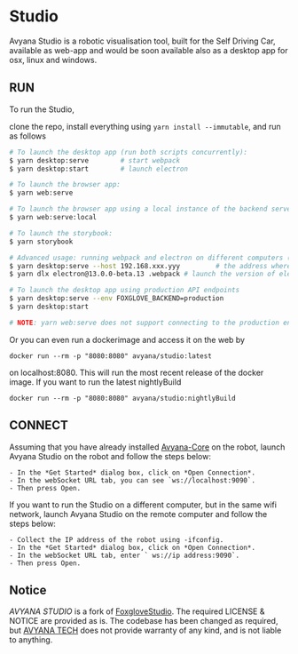 # Studio

Avyana Studio is a robotic visualisation tool, built for the Self Driving Car, available as web-app and would be soon available also as a desktop app for osx, linux and windows.

## RUN

To run the Studio,

clone the repo, install everything using `yarn install --immutable`, and run as follows

```sh
# To launch the desktop app (run both scripts concurrently):
$ yarn desktop:serve        # start webpack
$ yarn desktop:start        # launch electron

# To launch the browser app:
$ yarn web:serve

# To launch the browser app using a local instance of the backend server:
$ yarn web:serve:local

# To launch the storybook:
$ yarn storybook

# Advanced usage: running webpack and electron on different computers (or VMs) on the same network
$ yarn desktop:serve --host 192.168.xxx.yyy         # the address where electron can reach the webpack dev server
$ yarn dlx electron@13.0.0-beta.13 .webpack # launch the version of electron for the current computer's platform

# To launch the desktop app using production API endpoints
$ yarn desktop:serve --env FOXGLOVE_BACKEND=production
$ yarn desktop:start

# NOTE: yarn web:serve does not support connecting to the production endpoints
```

Or you can even run a dockerimage and access it on the web by

```
docker run --rm -p "8080:8080" avyana/studio:latest
```

on localhost:8080. This will run the most recent release of the docker image. If you want to run the latest nightlyBuild

```
docker run --rm -p "8080:8080" avyana/studio:nightlyBuild
```

## CONNECT

Assuming that you have already installed [Avyana-Core](https://github.com/Avyana-Tech/Avyana-Core.git) on the robot, launch Avyana Studio on the robot and follow the steps below:

    - In the *Get Started* dialog box, click on *Open Connection*.
    - In the webSocket URL tab, you can see `ws://localhost:9090`.
    - Then press Open.

If you want to run the Studio on a different computer, but in the same wifi network, launch Avyana Studio on the remote computer and follow the steps below:

    - Collect the IP address of the robot using -ifconfig.
    - In the *Get Started* dialog box, click on *Open Connection*.
    - In the webSocket URL tab, enter ` ws://ip address:9090`.
    - Then press Open.

## Notice

_AVYANA STUDIO_ is a fork of [FoxgloveStudio](https://foxglove.dev). The required LICENSE & NOTICE are provided as is. The codebase has been changed as required, but [AVYANA TECH](https://avyana.tech) does not provide warranty of any kind, and is not liable to anything.
